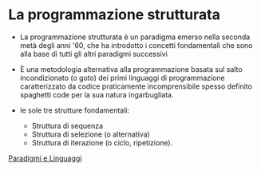 # La programmazione strutturata

* La programmazione strutturata  è un paradigma emerso nella seconda metà degli anni '60, che ha introdotto i concetti fondamentali che sono alla base di tutti gli altri paradigmi successivi
* È una metodologia alternativa alla programmazione basata sul salto incondizionato (o goto) dei primi linguaggi di programmazione caratterizzato da codice praticamente incomprensibile spesso definito spaghetti code per la sua natura ingarbugliata. 

* le sole tre strutture fondamentali:

	* Struttura di sequenza
	* Struttura di selezione (o alternativa)
	* Struttura di iterazione (o ciclo, ripetizione).

[Paradigmi e Linguaggi](003_ParadigmiLinguaggi.md#paradigmi)
